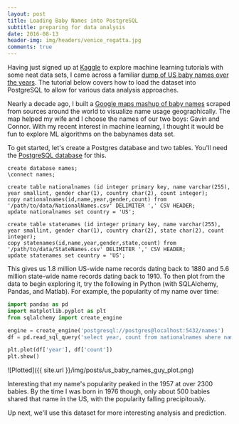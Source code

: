 ```yaml
---
layout: post
title: Loading Baby Names into PostgreSQL 
subtitle: preparing for data analysis
date: 2016-08-13
header-img: img/headers/venice_regatta.jpg
comments: true
---
```


Having just signed up at [Kaggle](https://www.kaggle.com/) to explore machine learning tutorials with some neat data sets, I came across a familiar [dump of US baby names over the years](https://www.kaggle.com/kaggle/us-baby-names).  The tutorial below covers how to load the dataset into PostgreSQL to allow for various data analysis approaches.

Nearly a decade ago, I built a [Google maps mashup of baby names](https://github.com/guydavis/babynamemap) scraped from sources around the world to visualize name usage geographically.  The map helped my wife and I choose the names of our two boys: Gavin and Connor.  With my recent interest in machine learning, I thought it would be fun to explore ML algorithms on the babynames data set.

To get started, let's create a Postgres database and two tables. You'll need the [PostgreSQL database](https://www.postgresql.org/download/) for this.

```
create database names;
\connect names;

create table nationalnames (id integer primary key, name varchar(255), year smallint, gender char(1), country char(2), count integer);
copy nationalnames(id,name,year,gender,count) from '/path/to/data/NationalNames.csv' DELIMITER ',' CSV HEADER;
update nationalnames set country = 'US';

create table statenames (id integer primary key, name varchar(255), year smallint, gender char(1), country char(2), state char(2), count integer);
copy statenames(id,name,year,gender,state,count) from '/path/to/data/StateNames.csv' DELIMITER ',' CSV HEADER;
update statenames set country = 'US'; 
```

This gives us 1.8 million US-wide name records dating back to 1880 and 5.6 million state-wide name records dating back to 1910.  To then plot from the data to begin exploring it, try the following in Python (with SQLAlchemy, Pandas, and Matlab).  For example, the popularity of my name over time:

```python
import pandas as pd
import matplotlib.pyplot as plt
from sqlalchemy import create_engine

engine = create_engine('postgresql://postgres@localhost:5432/names')
df = pd.read_sql_query('select year, count from nationalnames where name = \'Guy\' and gender = \'M\'', con=engine)

plt.plot(df['year'], df['count'])
plt.show()
```

![Plotted]({{ site.url }}/img/posts/us_baby_names_guy_plot.png)

Interesting that my name's popularity peaked in the 1957 at over 2300 babies.  By the time I was born in 1976 though, only about 500 babies shared that name in the US, with the popularity falling precipitously.  

Up next, we'll use this dataset for more interesting analysis and prediction.
